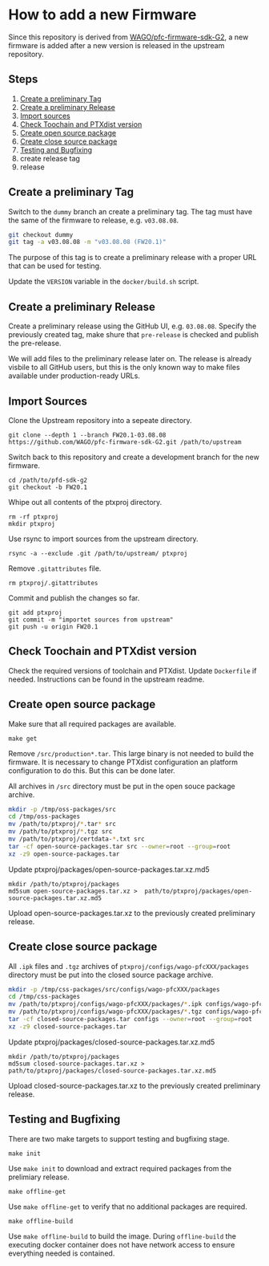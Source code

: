 # How to add a new Firmware

Since this repository is derived from [WAGO/pfc-firmware-sdk-G2](https://github.com/WAGO/pfc-firmware-sdk-G2/),
a new firmware is added after a new version is released in the upstream repository.

## Steps

1. [Create a preliminary Tag](#Create-a-preliminary-Tag)
2. [Create a preliminary Release](#Create-a-preliminary-Release)
3. [Import sources](#Import-Sources)
4. [Check Toochain and PTXdist version](#Check-Toochain-and-PTXdist-version)
5. [Create open source package](#Create-open-source-package)
6. [Create close source package](#Create-close-source-package)
7. [Testing and Bugfixing](#Testing-and-Bugfixing)
8. create release tag
9. release

## Create a preliminary Tag

Switch to the `dummy` branch an create a preliminary tag.
The tag must have the same of the firmware to release, e.g. `v03.08.08`.

````bash
git checkout dummy
git tag -a v03.08.08 -m "v03.08.08 (FW20.1)"
````

The purpose of this tag is to create a preliminary release with a proper
URL that can be used for testing.

Update the `VERSION` variable in the `docker/build.sh` script.

## Create a preliminary Release

Create a preliminary release using the GitHub UI, e.g. `03.08.08`.
Specify the previously created tag, make shure that `pre-release` is checked
and publish the pre-release.

We will add files to the preliminary release later on. The release is already visbile to all GitHub users, but this is the only known way to
make files available under production-ready URLs.

## Import Sources

Clone the Upstream repository into a sepeate directory.

    git clone --depth 1 --branch FW20.1-03.08.08 https://github.com/WAGO/pfc-firmware-sdk-G2.git /path/to/upstream

Switch back to this repository and create a development branch for the new firmware.

    cd /path/to/pfd-sdk-g2
    git checkout -b FW20.1

Whipe out all contents of the ptxproj directory.

    rm -rf ptxproj
    mkdir ptxproj

Use rsync to import sources from the upstream directory.

    rsync -a --exclude .git /path/to/upstream/ ptxproj

Remove `.gitattributes` file.

    rm ptxproj/.gitattributes

Commit and publish the changes so far.

    git add ptxproj
    git commit -m "importet sources from upstream"
    git push -u origin FW20.1

## Check Toochain and PTXdist version

Check the required versions of toolchain and PTXdist. Update `Dockerfile`
if needed. Instructions can be found in the upstream readme.

## Create open source package

Make sure that all required packages are available.

    make get

Remove `/src/production*.tar`. This large binary is not needed to build
the firmware. It is necessary to change PTXdist configuration an platform
configuration to do this. But this can be done later.

All archives in `/src` directory must be put in the open souce package
archive.

````bash
mkdir -p /tmp/oss-packages/src
cd /tmp/oss-packages
mv /path/to/ptxproj/*.tar* src
mv /path/to/ptxproj/*.tgz src
mv /path/to/ptxproj/certdata-*.txt src
tar -cf open-source-packages.tar src --owner=root --group=root
xz -z9 open-source-packages.tar
````

Update ptxproj/packages/open-source-packages.tar.xz.md5

    mkdir /path/to/ptxproj/packages
    md5sum open-source-packages.tar.xz >  path/to/ptxproj/packages/open-source-packages.tar.xz.md5

Upload open-source-packages.tar.xz to the previously created
preliminary release.

## Create close source package

All `.ipk` files and `.tgz` archives of `ptxproj/configs/wago-pfcXXX/packages` directory
must be put into the closed source package archive.

````bash
mkdir -p /tmp/css-packages/src/configs/wago-pfcXXX/packages
cd /tmp/css-packages
mv /path/to/ptxproj/configs/wago-pfcXXX/packages/*.ipk configs/wago-pfcXXX/packages
mv /path/to/ptxproj/configs/wago-pfcXXX/packages/*.tgz configs/wago-pfcXXX/packages
tar -cf closed-source-packages.tar configs --owner=root --group=root
xz -z9 closed-source-packages.tar
````

Update ptxproj/packages/closed-source-packages.tar.xz.md5

    mkdir /path/to/ptxproj/packages
    md5sum closed-source-packages.tar.xz >  path/to/ptxproj/packages/closed-source-packages.tar.xz.md5

Upload closed-source-packages.tar.xz to the previously created
preliminary release.

## Testing and Bugfixing

There are two make targets to support testing and bugfixing stage.

    make init

Use `make init` to download and extract required packages from the prelimiary release.

    make offline-get

Use `make offline-get` to verify that no additional packages are required.

    make offline-build

Use `make offline-build` to build the image. During `offline-build` the executing docker
container does not have network access to ensure everything needed is contained.

